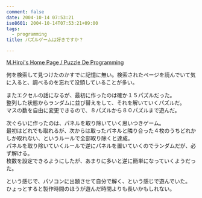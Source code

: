 ```yaml
---
comment: false
date: 2004-10-14 07:53:21
iso8601: 2004-10-14T07:53:21+09:00
tags:
  - programming
title: パズルゲームは好きですか？

---
```


<div class="entry-body">
  <p><a href="http://www.geocities.jp/m_hiroi/puzzle/index.html">M.Hiroi's Home Page / Puzzle De Programming</a></p>

  <p>何を検索して見つけたのかすでに記憶に無い。検索されたページを読んでいて気に入ると、調べるのを忘れて没頭していることが多い。</p>

  <p>またエクセルの話になるが、最初に作ったのは確か１５パズルだった。<br />
    整列した状態からランダムに並び替えをして、それを解いていくパズルだ。<br />
    マスの数を自由に変更できるので、８パズルから８０パズルまで遊んだ。</p>

  <p>次ぐらいに作ったのは、パネルを取り除いていく思いつきゲーム。<br />
    最初はどれでも取れるが、次からは取ったパネルと隣り合った４枚のうちどれかしか取れない、というルールで全部取り除くと達成。<br />
    パネルを取り除いていくルールで逆にパネルを置いていくのでランダムだが、必ず解ける。<br />
    枚数を設定できるようにしたが、あまりに多いと逆に簡単になっていくようだった。</p>

  <p>という感じで、パソコンに出題させて自分で解く、という感じで遊んでいた。<br />
    ひょっとすると製作時間のほうが遊んだ時間よりも長いかもしれない。</p>
</div>
